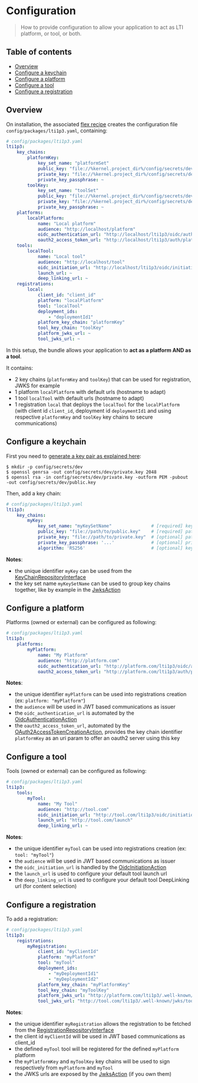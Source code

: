 # Configuration

> How to provide configuration to allow your application to act as LTI platform, or tool, or both.

## Table of contents

- [Overview](#overview)
- [Configure a keychain](#configure-a-keychain)
- [Configure a platform](#configure-a-platform)
- [Configure a tool](#configure-a-tool)
- [Configure a registration](#configure-a-registration)

## Overview

On installation, the associated [flex recipe](https://github.com/symfony/recipes-contrib/tree/master/oat-sa/bundle-lti1p3) creates the configuration file `config/packages/lti1p3.yaml`, containing:

```yaml
# config/packages/lti1p3.yaml
lti1p3:
    key_chains:
        platformKey:
            key_set_name: "platformSet"
            public_key: "file://%kernel.project_dir%/config/secrets/dev/public.key"
            private_key: "file://%kernel.project_dir%/config/secrets/dev/private.key"
            private_key_passphrase: ~
        toolKey:
            key_set_name: "toolSet"
            public_key: "file://%kernel.project_dir%/config/secrets/dev/public.key"
            private_key: "file://%kernel.project_dir%/config/secrets/dev/private.key"
            private_key_passphrase: ~
    platforms:
        localPlatform:
            name: "Local platform"
            audience: "http://localhost/platform"
            oidc_authentication_url: "http://localhost/lti1p3/oidc/authentication"
            oauth2_access_token_url: "http://localhost/lti1p3/auth/platformKey/token"
    tools:
        localTool:
            name: "Local tool"
            audience: "http://localhost/tool"
            oidc_initiation_url: "http://localhost/lti1p3/oidc/initiation"
            launch_url: ~
            deep_linking_url: ~
    registrations:
        local:
            client_id: "client_id"
            platform: "localPlatform"
            tool: "localTool"
            deployment_ids:
                - "deploymentId1"
            platform_key_chain: "platformKey"
            tool_key_chain: "toolKey"
            platform_jwks_url: ~
            tool_jwks_url: ~
```

In this setup, the bundle allows your application to **act as a platform AND as a tool**.

It contains:
- 2 key chains (`platformKey` and `toolKey`) that can be used for registration, JWKS for example
- 1 platform `localPlatform` with default urls (hostname to adapt)
- 1 tool `localTool` with default urls (hostname to adapt)
- 1 registration `local` that deploys the `localTool` for the `localPlatform` (with client id `client_id`, deployment id `deploymentId1` and using respective `platformKey` and `toolKey` key chains to secure communications)

## Configure a keychain

First you need to [generate a key pair as explained here](https://en.wikibooks.org/wiki/Cryptography/Generate_a_keypair_using_OpenSSL):

```console
$ mkdir -p config/secrets/dev
$ openssl genrsa -out config/secrets/dev/private.key 2048
$ openssl rsa -in config/secrets/dev/private.key -outform PEM -pubout -out config/secrets/dev/public.key
```

Then, add a key chain:

```yaml
# config/packages/lti1p3.yaml
lti1p3:
    key_chains:
        myKey:
            key_set_name: "myKeySetName"               # [required] key set name
            public_key: "file://path/to/public.key"    # [required] path / content of the public key
            private_key: "file://path/to/private.key"  # [optional] path / content of the private key
            private_key_passphrase: '...'              # [optional] private key passphrase
            algorithm: 'RS256'                         # [optional] keys algorithm (default: RS256)
```
**Notes**:
- the unique identifier `myKey` can be used from the [KeyChainRepositoryInterface](https://github.com/oat-sa/lib-lti1p3-core/blob/master/src/Security/Key/KeyChainRepositoryInterface.php#L27)
- the key set name `myKeySetName` can be used to group key chains together, like by example in the [JwksAction](../../Action/Jwks/JwksAction.php)

## Configure a platform

Platforms (owned or external) can be configured as following:

```yaml
# config/packages/lti1p3.yaml
lti1p3:
    platforms:
        myPlatform:
            name: "My Platform"                                                           # [required] platform name
            audience: "http://platform.com"                                               # [required] platform audience
            oidc_authentication_url: "http://platform.com/lti1p3/oidc/authentication"     # [optional] platform OIDC auth url
            oauth2_access_token_url: "http://platform.com/lti1p3/auth/platformKey/token"  # [optional] platform access token url
```
**Notes**:
- the unique identifier `myPlatform` can be used into registrations creation (ex: `platform: "myPlatform"`)
- the `audience` will be used in JWT based communications as issuer 
- the `oidc_authentication_url` is automated by the [OidcAuthenticationAction](../../Action/Platform/Message/OidcAuthenticationAction.php)
- the `oauth2_access_token_url`, automated by the [OAuth2AccessTokenCreationAction](../../Action/Platform/Service/OAuth2AccessTokenCreationAction.php), provides the key chain identifier `platformKey` as an uri param to offer an oauth2 server using this key

## Configure a tool

Tools (owned or external) can be configured as following:

```yaml
# config/packages/lti1p3.yaml
lti1p3:
    tools:
        myTool:
            name: "My Tool"                                               # [required] tool name
            audience: "http://tool.com"                                   # [required] tool audience
            oidc_initiation_url: "http://tool.com/lti1p3/oidc/initiation" # [required] tool OIDC init url
            launch_url: "http://tool.com/launch"                          # [optional] tool default launch url
            deep_linking_url: ~                                           # [optional] tool DeepLinking url
```
**Notes**:
- the unique identifier `myTool` can be used into registrations creation (ex: `tool: "myTool"`)
- the `audience` will be used in JWT based communications as issuer 
- the `oidc_initiation_url` is handled by the [OidcInitiationAction](../../Action/Tool/Message/OidcInitiationAction.php)
- the `launch_url` is used to configure your default tool launch url
- the `deep_linking_url` is used to configure your default tool DeepLinking url (for content selection)

## Configure a registration

To add a registration:

```yaml
# config/packages/lti1p3.yaml
lti1p3:
    registrations:
        myRegistration:
            client_id: "myClientId"                                                            # [required] client id
            platform: "myPlatform"                                                             # [required] platform identifier
            tool: "myTool"                                                                     # [required] tool identifier
            deployment_ids:                                                                    # [required] deployment ids
                - "myDeploymentId1"
                - "myDeploymentId2"
            platform_key_chain: "myPlatformKey"                                                # [optional] platform key chain identifier
            tool_key_chain: "myToolKey"                                                        # [optional] tool key chain identifier
            platform_jwks_url: "http://platform.com/lti1p3/.well-known/jwks/platformSet.json"  # [optional] platform JWKS url
            tool_jwks_url: "http://tool.com/lti1p3/.well-known/jwks/toolSet.json"              # [optional] tool JWKS url
```
**Notes**:
- the unique identifier `myRegistration` allows the registration to be fetched from the [RegistrationRepositoryInterface](https://github.com/oat-sa/lib-lti1p3-core/blob/master/src/Registration/RegistrationRepositoryInterface.php#L27)
- the client id `myClientId` will be used in JWT based communications as client_id
- the defined `myTool` tool will be registered for the defined `myPlatform` platform
- the `myPlatformKey` and `myToolKey` key chains will be used to sign respectively from `myPlatform` and `myTool`
- the JWKS urls are exposed by the [JwksAction](../../Action/Jwks/JwksAction.php) (if you own them)
